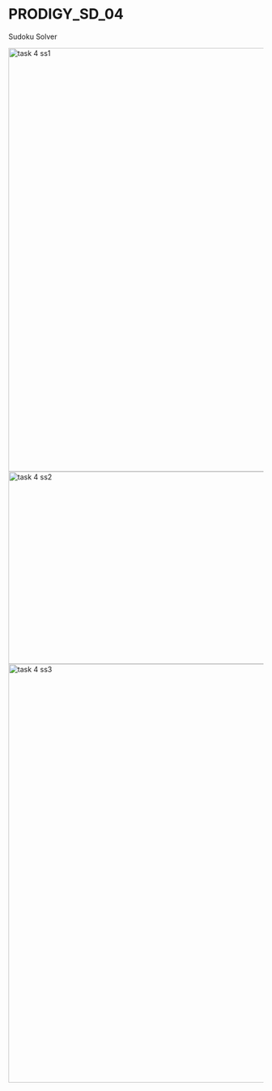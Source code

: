 # PRODIGY_SD_04
Sudoku Solver


<img width="1277" height="837" alt="task 4 ss1" src="https://github.com/user-attachments/assets/147fc17b-9538-4ec0-ac35-91dfc64aeb96" />


<img width="1441" height="380" alt="task 4 ss2" src="https://github.com/user-attachments/assets/12760c55-198a-4325-9585-11c73a14eae1" />


<img width="1257" height="827" alt="task 4 ss3" src="https://github.com/user-attachments/assets/c1d7bdf7-5b1f-461e-b2be-3e06eb4e6500" />

